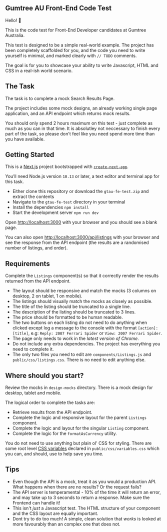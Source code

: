 ## Gumtree AU Front-End Code Test

Hello! :wave:

This is the code test for Front-End Developer candidates at Gumtree Australia.

This test is designed to be a simple real-world example. The project has been completely scaffolded for you, and the code you need to write yourself is minimal, and marked clearly with `// TODO` comments.

The goal is for you to showcase your ability to write Javascript, HTML and CSS in a real-ish world scenario.

## The Task

The task is to complete a mock Search Results Page.

The project includes some mock designs, an already working single page application, and an API endpoint which returns mock results.

You should only spend 2 hours maximum on this test - just complete as much as you can in that time. It is absolutley not neccessary to finish every part of the task, so please don't feel like you need spend more time than you have available.

## Getting Started

This is a [Next.js](https://nextjs.org/) project bootstrapped with [`create-next-app`](https://github.com/vercel/next.js/tree/canary/packages/create-next-app).

You’ll need Node.js version `10.13` or later, a text editor and terminal app for this task.

- Either clone this repository or download the `gtau-fe-test.zip` and extract the contents
- Navigate to the `gtau-fe-test` directory in your terminal
- Install the dependencies `npm install`
- Start the development server `npm run dev`

Open [http://localhost:3000](http://localhost:3000) with your browser and you should see a blank page.

You can also open [http://localhost:3000/api/listings](http://localhost:3000/api/listings) with your browser and see the response from the API endpoint (the results are a randomised number of listings, and order).

## Requirements

Complete the `Listings` component(s) so that it correctly render the results returned from the API endpoint.

- The layout should be responsive and match the mocks (3 columns on desktop, 2 on tablet, 1 on mobile).
- The listings should visually match the mocks as closely as possible.
- The title of the listing should be truncated to a single line. 
- The description of the listing should be truncated to 3 lines.
- The price should be formatted to be human readable.
- The two buttons on each listing do not need to do anything when clicked except log a message to the console with the format `[action]: [title]`, e.g: `Reply: 2007 Ferrari Spider` or `View: 2007 Ferrari Spider`.
- The page only needs to work in the *latest version of Chrome*.
- Do not include any extra dependencies. The project has everything you need to complete it.
- The only two files you need to edit are `components/Listings.js` and `public/css/listings.css`. There is no need to edit anything else.

## Where should you start?

Review the mocks in `design-mocks` directory. There is a mock design for desktop, tablet and mobile.

The logical order to complete the tasks are:

-   Retrieve results from the API endpoint.
-   Complete the logic and responsive layout for the parent `Listings` component.
-   Complete the logic and layout for the singular `Listing` component.
-   Complete the logic for the `formatAsCurrency` utility.

You do not need to use anything but plain ol' CSS for styling. There are some root level [CSS variables](https://developer.mozilla.org/en-US/docs/Web/CSS/Using_CSS_custom_properties) declared in `public/css/variables.css` which you can, and should, use to help save you time.

## Tips

-   Even though the API is a mock, treat it as you would a production API. What happens when there are no results? Or the request fails?
-   The API server is temperamental - 10% of the time it will return an error, and may take up to 3 seconds to return a response. Make sure the Frontend can handle it!
-   This isn't _just_ a Javascript test. The HTML structure of your component and the CSS layout are equally important.
-   Dont try to do too much! A simple, clean solution that _works_ is looked at more favourably than an complex one that does not.
